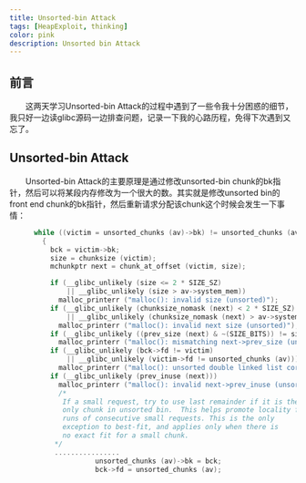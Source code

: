 ```yaml
---
title: Unsorted-bin Attack
tags: [HeapExploit, thinking]
color: pink
description: Unsorted bin Attack
---
```


## 前言
&emsp;&emsp;这两天学习Unsorted-bin Attack的过程中遇到了一些令我十分困惑的细节，我只好一边读glibc源码一边排查问题，记录一下我的心路历程，免得下次遇到又忘了。

## Unsorted-bin Attack
&emsp;&emsp;Unsorted-bin Attack的主要原理是通过修改unsorted-bin chunk的bk指针，然后可以将某段内存修改为一个很大的数。其实就是修改unsorted bin的front end chunk的bk指针，然后重新请求分配该chunk这个时候会发生一下事情：

```c
      while ((victim = unsorted_chunks (av)->bk) != unsorted_chunks (av))
        {
          bck = victim->bk;
          size = chunksize (victim);
          mchunkptr next = chunk_at_offset (victim, size);

          if (__glibc_unlikely (size <= 2 * SIZE_SZ)
              || __glibc_unlikely (size > av->system_mem))
            malloc_printerr ("malloc(): invalid size (unsorted)");
          if (__glibc_unlikely (chunksize_nomask (next) < 2 * SIZE_SZ)
              || __glibc_unlikely (chunksize_nomask (next) > av->system_mem))
            malloc_printerr ("malloc(): invalid next size (unsorted)");
          if (__glibc_unlikely ((prev_size (next) & ~(SIZE_BITS)) != size))
            malloc_printerr ("malloc(): mismatching next->prev_size (unsorted)");
          if (__glibc_unlikely (bck->fd != victim)
              || __glibc_unlikely (victim->fd != unsorted_chunks (av)))
            malloc_printerr ("malloc(): unsorted double linked list corrupted");
          if (__glibc_unlikely (prev_inuse (next)))
            malloc_printerr ("malloc(): invalid next->prev_inuse (unsorted)");
            /*
             If a small request, try to use last remainder if it is the
             only chunk in unsorted bin.  This helps promote locality for
             runs of consecutive small requests. This is the only
             exception to best-fit, and applies only when there is
             no exact fit for a small chunk.
           */
           ................
                     unsorted_chunks (av)->bk = bck;
		             bck->fd = unsorted_chunks (av);
```
